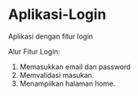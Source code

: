 # Aplikasi-Login
Aplikasi dengan fitur login

Alur Fitur Login:
1. Memasukkan email dan password
2. Memvalidasi masukan.
3. Menampilkan halaman home.
